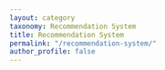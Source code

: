 ```yaml
---
layout: category
taxonomy: Recommendation System
title: Recommendation System
permalink: "/recommendation-system/"
author_profile: false
---
```

